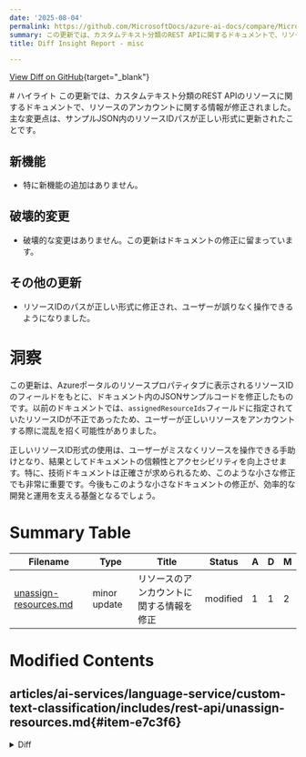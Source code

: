 ```yaml
---
date: '2025-08-04'
permalink: https://github.com/MicrosoftDocs/azure-ai-docs/compare/MicrosoftDocs:5952713...MicrosoftDocs:c84ae83
summary: この更新では、カスタムテキスト分類のREST APIに関するドキュメントで、リソースのアンカウントに関する情報が修正されました。主な変更点は、サンプルJSON内のリソースIDパスが正しい形式に更新されたことです。新機能や破壊的変更はなく、リソースIDのパスが修正され、ユーザーが正確に操作できるようになりました。この修正により、ドキュメントの信頼性とアクセシビリティが向上し、ユーザーがリソースをスムーズに操作できるようになります。
title: Diff Insight Report - misc

---
```


[View Diff on GitHub](https://github.com/MicrosoftDocs/azure-ai-docs/compare/MicrosoftDocs:5952713...MicrosoftDocs:c84ae83){target="_blank"}

<format>
# ハイライト
この更新では、カスタムテキスト分類のREST APIのリソースに関するドキュメントで、リソースのアンカウントに関する情報が修正されました。主な変更点は、サンプルJSON内のリソースIDパスが正しい形式に更新されたことです。

## 新機能
- 特に新機能の追加はありません。

## 破壊的変更
- 破壊的な変更はありません。この更新はドキュメントの修正に留まっています。

## その他の更新
- リソースIDのパスが正しい形式に修正され、ユーザーが誤りなく操作できるようになりました。

# 洞察
この更新は、Azureポータルのリソースプロパティタブに表示されるリソースIDのフィールドをもとに、ドキュメント内のJSONサンプルコードを修正したものです。以前のドキュメントでは、`assignedResourceIds`フィールドに指定されていたリソースIDが不正であったため、ユーザーが正しいリソースをアンカウントする際に混乱を招く可能性がありました。

正しいリソースID形式の使用は、ユーザーがミスなくリソースを操作できる手助けとなり、結果としてドキュメントの信頼性とアクセシビリティを向上させます。特に、技術ドキュメントは正確さが求められるため、このような小さな修正でも非常に重要です。今後もこのような小さなドキュメントの修正が、効率的な開発と運用を支える基盤となるでしょう。
</format>

# Summary Table
|  Filename  | Type |    Title    | Status | A  | D  | M  |
|------------|------|-------------|--------|----|----|----|
| [unassign-resources.md](#item-e7c3f6) | minor update | リソースのアンカウントに関する情報を修正 | modified | 1 | 1 | 2 | 


# Modified Contents
## articles/ai-services/language-service/custom-text-classification/includes/rest-api/unassign-resources.md{#item-e7c3f6}

<details>
<summary>Diff</summary>
````diff
@@ -49,7 +49,7 @@ Use the following sample JSON as your body.
 
 |Key  |Placeholder  |Value  | Example |
 |---------|---------|----------|--|
-| `assignedResourceIds` | `{AZURE-RESOURCE-ID}` | The full resource ID path you want to unassign. Found in the Azure portal under the _Properties_ tab for the resource as the _Resource ID_ field. | `/subscriptions/aaaa0a0a-bb1b-cc2c-dd3d-eeeeee4e4e4e/resourceGroups/ContosoResourceGroup/providers/Microsoft.CognitiveServices/accounts/ContosoResource` |
+| `assignedResourceIds` | `{AZURE-RESOURCE-ID}` | The full resource ID path you want to unassign. Found in the Azure portal under the _Properties_ tab for the resource as the _Resource ID_ field. | `/subscriptions/a0a0a0a0-bbbb-cccc-dddd-e1e1e1e1e1e1/resourceGroups/ContosoResourceGroup/providers/Microsoft.CognitiveServices/accounts/ContosoResource` |
 
 ### Get unassign resource status
 
````
</details>

### Summary

```json
{
    "modification_type": "minor update",
    "modification_title": "リソースのアンカウントに関する情報を修正"
}
```

### Explanation
このコードの差分では、特定のリソースをアンカウントするためのサンプルJSONの例が修正されました。具体的には、`assignedResourceIds`の値に含まれるリソースIDパスが変更されています。以前は不正な形式のリソースIDが指定されていたのに対し、修正後は正しい形式に更新されています。この変更は、Azureポータル内のリソースのプロパティタブにおけるリソースIDのフィールドに基づいており、ユーザーが正しいリソースIDを参照できるようにするためのものです。全体的に、この修正は文書の正確性を向上させ、利用者が手順をより理解しやすくすることを目的としています。


